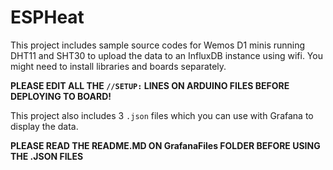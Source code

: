  
# ESPHeat

This project includes sample source codes for Wemos D1 minis running DHT11 and SHT30 to upload the data to an InfluxDB instance using wifi. You might need to install libraries and boards separately. 

**PLEASE EDIT ALL THE `//SETUP:` LINES ON ARDUINO FILES BEFORE DEPLOYING TO BOARD!**

This project also includes 3 `.json` files which you can use with Grafana to display the data.

**PLEASE READ THE README.MD ON GrafanaFiles FOLDER BEFORE USING THE .JSON FILES**